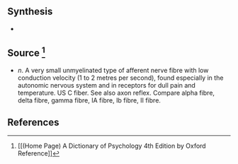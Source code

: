 ## Synthesis
- 
## Source [^1]
- $n$. A very small unmyelinated type of afferent nerve fibre with low conduction velocity (1 to 2 metres per second), found especially in the autonomic nervous system and in receptors for dull pain and temperature. US C fiber. See also axon reflex. Compare alpha fibre, delta fibre, gamma fibre, IA fibre, Ib fibre, II fibre.
## References

[^1]: [[(Home Page) A Dictionary of Psychology 4th Edition by Oxford Reference]]